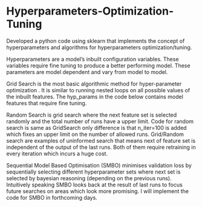 # Hyperparameters-Optimization-Tuning

Developed a python code using sklearn that implements the concept of hyperparameters and algorithms for hyperparameters optimization/tuning.

Hyperparameters are a model’s inbuilt configuration variables. These variables require fine tuning to produce a better performing model. These parameters are model dependent and vary from model to model.

Grid Search is the most basic algorithmic method for hyper-parameter optimization . It is similar to running nested loops on all possible values of the inbuilt features. The hyp_params in the code below contains model features that require fine tuning.

Random Search is grid search where the next feature set is selected randomly and the total number of runs have a upper limit. Code for random search is same as GridSearch only difference is that n_iter=100 is added which fixes an upper limit on the number of allowed runs. Grid/Random search are examples of uninformed search that means next of feature set is independent of the output of the last runs. Both of them require retraining in every iteration which incurs a huge cost.

Sequential Model Based Optimisation (SMBO) minimises validation loss by sequentially selecting different hyperparameter sets where next set is selected by bayesian reasoning (depending on the previous runs). Intuitively speaking SMBO looks back at the result of last runs to focus future searches on areas which look more promising. I will implement the code for SMBO in forthcoming days.
